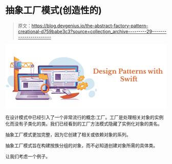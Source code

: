 # 抽象工厂模式(创造性的)

> 原文：<https://blog.devgenius.io/the-abstract-factory-pattern-creational-d759babe3c3?source=collection_archive---------29----------------------->

![](img/571709453d9584f23fab5666e5a4a339.png)

在设计模式中已经引入了一个非常流行的概念:工厂。工厂是处理相关对象的实例化而没有子类化的类。我们已经看到的工厂方法模式隐藏了实例化对象的类名。

抽象工厂模式更加完整，因为它创建了相关或依赖对象的系列。

抽象工厂模式旨在构建按族分组的对象，而不必知道创建对象所需的具体类。

让我们考虑一个例子。